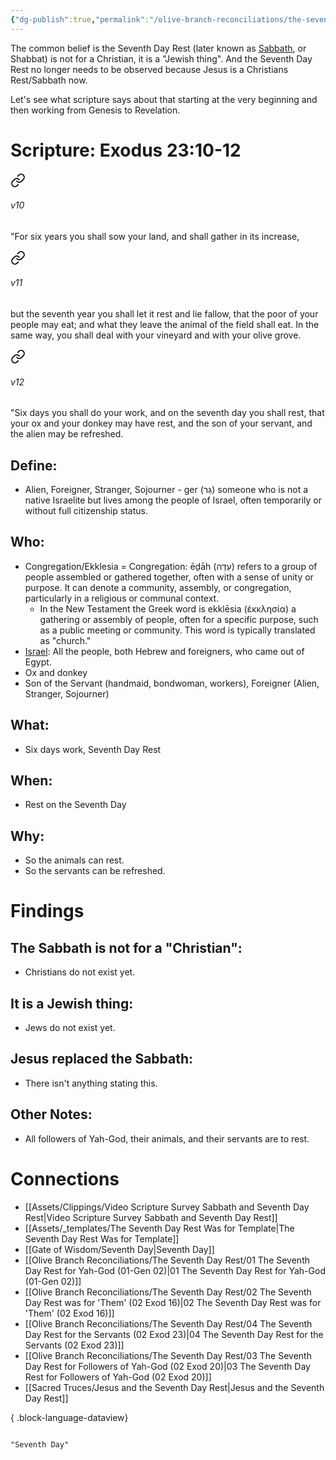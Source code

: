```yaml
---
{"dg-publish":true,"permalink":"/olive-branch-reconciliations/the-seventh-day-rest/04-the-seventh-day-rest-for-the-servants-02-exod-23/","tags":["#OliveBranch","#Sabbath","#SeventhDayRest"]}
---
```


The common belief is the Seventh Day Rest (later known as [Sabbath](https://ceasefiremoments.netlify.app/gate-of-wisdom/appointed-time/sabbath/), or Shabbat) is not for a Christian, it is a "Jewish thing". And the Seventh Day Rest no longer needs to be observed because Jesus is a Christians Rest/Sabbath now.

Let's see what scripture says about that starting at the very beginning and then working from Genesis to Revelation.

# Scripture: Exodus 23:10-12


<div class="transclusion internal-embed is-loaded"><a class="markdown-embed-link" href="/the-scrolls/1-torah-law-of-moses/02-exodus/exod-23/#v10" aria-label="Open link"><svg xmlns="http://www.w3.org/2000/svg" width="24" height="24" viewBox="0 0 24 24" fill="none" stroke="currentColor" stroke-width="2" stroke-linecap="round" stroke-linejoin="round" class="svg-icon lucide-link"><path d="M10 13a5 5 0 0 0 7.54.54l3-3a5 5 0 0 0-7.07-7.07l-1.72 1.71"></path><path d="M14 11a5 5 0 0 0-7.54-.54l-3 3a5 5 0 0 0 7.07 7.07l1.71-1.71"></path></svg></a><div class="markdown-embed">



###### v10 
"For six years you shall sow your land, and shall gather in its increase, 


</div></div>

<div class="transclusion internal-embed is-loaded"><a class="markdown-embed-link" href="/the-scrolls/1-torah-law-of-moses/02-exodus/exod-23/#v11" aria-label="Open link"><svg xmlns="http://www.w3.org/2000/svg" width="24" height="24" viewBox="0 0 24 24" fill="none" stroke="currentColor" stroke-width="2" stroke-linecap="round" stroke-linejoin="round" class="svg-icon lucide-link"><path d="M10 13a5 5 0 0 0 7.54.54l3-3a5 5 0 0 0-7.07-7.07l-1.72 1.71"></path><path d="M14 11a5 5 0 0 0-7.54-.54l-3 3a5 5 0 0 0 7.07 7.07l1.71-1.71"></path></svg></a><div class="markdown-embed">



###### v11 
but the seventh year you shall let it rest and lie fallow, that the poor of your people may eat; and what they leave the animal of the field shall eat. In the same way, you shall deal with your vineyard and with your olive grove. 


</div></div>

<div class="transclusion internal-embed is-loaded"><a class="markdown-embed-link" href="/the-scrolls/1-torah-law-of-moses/02-exodus/exod-23/#v12" aria-label="Open link"><svg xmlns="http://www.w3.org/2000/svg" width="24" height="24" viewBox="0 0 24 24" fill="none" stroke="currentColor" stroke-width="2" stroke-linecap="round" stroke-linejoin="round" class="svg-icon lucide-link"><path d="M10 13a5 5 0 0 0 7.54.54l3-3a5 5 0 0 0-7.07-7.07l-1.72 1.71"></path><path d="M14 11a5 5 0 0 0-7.54-.54l-3 3a5 5 0 0 0 7.07 7.07l1.71-1.71"></path></svg></a><div class="markdown-embed">



###### v12 
"Six days you shall do your work, and on the seventh day you shall rest, that your ox and your donkey may have rest, and the son of your servant, and the alien may be refreshed. 


</div></div>


## **Define**:

- Alien, Foreigner, Stranger, Sojourner - ger (גֵּר) someone who is not a native Israelite but lives among the people of Israel, often temporarily or without full citizenship status.

## **Who**:

- Congregation/Ekklesia = Congregation: ēḏāh (עֵדָה) refers to a group of people assembled or gathered together, often with a sense of unity or purpose. It can denote a community, assembly, or congregation, particularly in a religious or communal context.
	- In the New Testament the Greek word is ekklēsia (ἐκκλησία) a gathering or assembly of people, often for a specific purpose, such as a public meeting or community. This word is typically translated as "church."
- [Israel](https://ceasefiremoments.netlify.app/gate-of-wisdom/beings/human-beings/israel/): All the people, both Hebrew and foreigners, who came out of Egypt.
- Ox and donkey
- Son of the Servant (handmaid, bondwoman, workers), Foreigner (Alien, Stranger, Sojourner)

## **What**:

- Six days work, Seventh Day Rest

## **When**:

- Rest on the Seventh Day

## **Why**:

- So the animals can rest.
- So the servants can be refreshed.

# Findings

## The Sabbath is not for a "Christian":

- Christians do not exist yet.

## It is a Jewish thing:

- Jews do not exist yet.

## Jesus replaced the Sabbath:

- There isn't anything stating this.

## Other Notes:

- All followers of Yah-God, their animals, and their servants are to rest.

# Connections


- [[Assets/Clippings/Video Scripture Survey Sabbath and Seventh Day Rest\|Video Scripture Survey Sabbath and Seventh Day Rest]]
- [[Assets/_templates/The Seventh Day Rest Was for Template\|The Seventh Day Rest Was for Template]]
- [[Gate of Wisdom/Seventh Day\|Seventh Day]]
- [[Olive Branch Reconciliations/The Seventh Day Rest/01 The Seventh Day Rest for Yah-God (01-Gen 02)\|01 The Seventh Day Rest for Yah-God (01-Gen 02)]]
- [[Olive Branch Reconciliations/The Seventh Day Rest/02 The Seventh Day Rest was for 'Them' (02 Exod 16)\|02 The Seventh Day Rest was for 'Them' (02 Exod 16)]]
- [[Olive Branch Reconciliations/The Seventh Day Rest/04 The Seventh Day Rest for the Servants (02 Exod 23)\|04 The Seventh Day Rest for the Servants (02 Exod 23)]]
- [[Olive Branch Reconciliations/The Seventh Day Rest/03 The Seventh Day Rest for Followers of Yah-God (02 Exod 20)\|03 The Seventh Day Rest for Followers of Yah-God (02 Exod 20)]]
- [[Sacred Truces/Jesus and the Seventh Day Rest\|Jesus and the Seventh Day Rest]]

{ .block-language-dataview}

```query

"Seventh Day"
```
